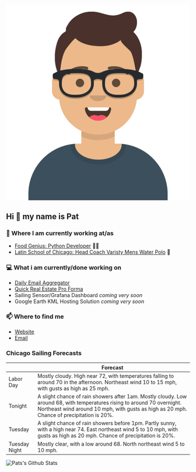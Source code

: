 [![Social banner for p-j-falconer](https://raw.githubusercontent.com/P-J-FALCONER/P-J-FALCONER/master/assets/avataaars.svg)](https://patfalconer.com/)
## Hi :wave: my name is Pat

### 💼 Where I am currently working at/as
- [Food Genius: Python Developer](https://getfoodgenius.com/) 🍔🐍
- [Latin School of Chicago: Head Coach Varisty Mens Water Polo](https://www.latinschool.org/) 🤽


### 💻 What i am currently/done working on
 - [Daily Email Aggregator](https://github.com/P-J-FALCONER/dott_daily_mail)
 - [Quick Real Estate Pro Forma](https://github.com/P-J-FALCONER/henry)
 - Sailing Sensor/Grafana Dashboard *coming very soon*
 - Google Earth KML Hosting Solution *coming very soon*

### 📫 Where to find me
 - [Website](https://patfalconer.com/)
 - [Email](mailto:patrick.j.falconer@gmail.com)


### Chicago Sailing Forecasts
|   | Forecast  |
|---|---|
| Labor Day | Mostly cloudy. High near 72, with temperatures falling to around 70 in the afternoon. Northeast wind 10 to 15 mph, with gusts as high as 25 mph. |
| Tonight | A slight chance of rain showers after 1am. Mostly cloudy. Low around 68, with temperatures rising to around 70 overnight. Northeast wind around 10 mph, with gusts as high as 20 mph. Chance of precipitation is 20%. |
| Tuesday | A slight chance of rain showers before 1pm. Partly sunny, with a high near 74. East northeast wind 5 to 10 mph, with gusts as high as 20 mph. Chance of precipitation is 20%. |
| Tuesday Night | Mostly clear, with a low around 68. North northeast wind 5 to 10 mph. |

![Pats's Github Stats](https://github-readme-stats.vercel.app/api?username=p-j-falconer&show_icons=true&theme=radical)
